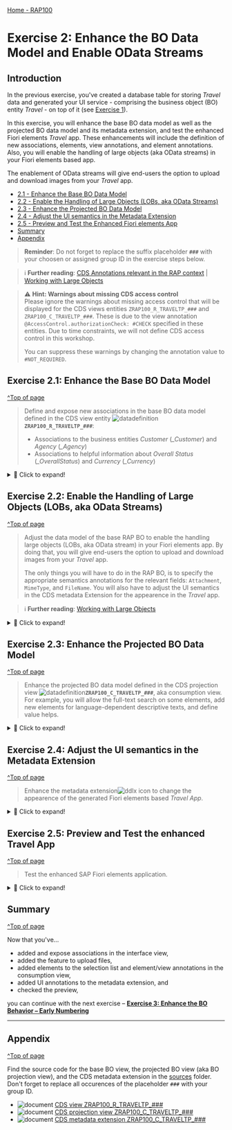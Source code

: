 [Home - RAP100](../../#exercises)

# Exercise 2: Enhance the BO Data Model and Enable OData Streams

## Introduction
In the previous exercise, you've created a database table for storing _Travel_ data and generated your UI service - comprising the business object (BO) entity _Travel_ - on top of it (see [Exercise 1](../ex1/readme.md)).

In this exercise, you will enhance the base BO data model as well as the projected BO data model and its metadata extension, and test the enhanced Fiori elements _Travel_ app. These enhancements will include the definition of new associations, elements, view annotations, and element annotations. Also, you will enable the handling of large objects (aka OData streams) in your Fiori elements based app. 

The enablement of OData streams will give end-users the option to upload and download images from your _Travel_ app. 

- [2.1 - Enhance the Base BO Data Model](#exercise-21-enhance-the-base-bo-data-model)
- [2.2 - Enable the Handling of Large Objects (LOBs, aka OData Streams)](#exercise-22-enable-the-handling-of-large-objects-lobs-aka-odata-streams)
- [2.3 - Enhance the Projected BO Data Model](#exercise-23-enhance-the-projected-bo-data-model)
- [2.4 - Adjust the UI semantics in the Metadata Extension](#exercise-24-adjust-the-ui-semantics-in-the-metadata-extension)
- [2.5 - Preview and Test the Enhanced Fiori elements App](#exercise-25-preview-and-test-the-enhanced-travel-app)
- [Summary](#summary)
- [Appendix](#appendix) 


> **Reminder**: Do not forget to replace the suffix placeholder **`###`** with your choosen or assigned group ID in the exercise steps below. 

> ℹ **Further reading**: [CDS Annotations relevant in the RAP context](https://help.sap.com/docs/BTP/923180ddb98240829d935862025004d6/130e02a697e14bf8b05dd6672c56250b.html) | [Working with Large Objects](https://help.sap.com/docs/BTP/923180ddb98240829d935862025004d6/10a3eb645b83413cbbebe4fc1d879a62.html) 

> ⚠ **Hint: Warnings about missing CDS access control**  
> Please ignore the warnings about missing access control that will be displayed for the CDS views entities `ZRAP100_R_TRAVELTP_###` and `ZRAP100_C_TRAVELTP_###`. These is due to the view annotation `@AccessControl.authorizationCheck: #CHECK` specified in these entities. 
> Due to time constraints, we will not define CDS access control in this workshop.  
> 
> You can suppress these warnings by changing the annotation value to `#NOT_REQUIRED`.

## Exercise 2.1: Enhance the Base BO Data Model
[^Top of page](#)

> Define and expose new associations in the base BO data model defined in the CDS view entity ![datadefinition](images/adt_ddls.png)**`ZRAP100_R_TRAVELTP_###`**:  
> - Associations to the business entities _Customer_ (_\_Customer_) and _Agency_ (_\_Agency_) 
> - Associations to helpful information about _Overall Status_ (_\_OverallStatus_) and _Currency_ (_\_Currency_) 

 <details>
  <summary>🔵 Click to expand!</summary>

 1. Define the new associations **`_Agency`**, **`_Customer`**, **`_OverallStatus`**, and **`_Currency`**.
 
    Open your data definition ![datadefinition](images/adt_ddls.png)**`ZRAP100_R_TRAVELTP_###`** and 
    format the source code with the **ABAP Formatter** (aka _Pretty Printer_) by pressing **Shift+F1**.  
 
    Insert the following code snippet after the **`select`** statement as shown on the screenshot below and format the source code (**Shift+F1**).            
     
    ```ABAP
    association [0..1] to /DMO/I_Agency            as _Agency        on $projection.AgencyID = _Agency.AgencyID
    association [0..1] to /DMO/I_Customer          as _Customer      on $projection.CustomerID = _Customer.CustomerID
    association [1..1] to /DMO/I_Overall_Status_VH as _OverallStatus on $projection.OverallStatus = _OverallStatus.OverallStatus
    association [0..1] to I_Currency               as _Currency      on $projection.CurrencyCode = _Currency.Currency
    ```
    
    Your source code should look like this:
    
    ![association](images/nsc.png)            
    
  2. Expose the defined associations **`_Agency`**, **`_Customer`**, **`_OverallStatus`** and **`_Currency`** in the selection list.   
  
     For that, insert the code snippet provided below in the selection list between the curly brackets (`{...}`) as shown on the screenshot and format the source code (**Shift+F1**).

     ```ABAP
     ,
 
     //public associations
     _Customer,
     _Agency,
     _OverallStatus,
     _Currency
     ```
      
     ![association](images/nsc2.png)
      
   3. Save ![save icon](images/adt_save.png) (**Ctrl+S**) and activate ![activate icon](images/adt_activate.png) (**Ctrl+F3**) the changes.

</details>


## Exercise 2.2: Enable the Handling of Large Objects (LOBs, aka OData Streams)
[^Top of page](#)

> Adjust the data model of the base RAP BO to enable the handling large objects (LOBs, aka OData stream) in your Fiori elements app. 
> By doing that, you will give end-users the option to upload and download images from your _Travel_ app. 
> 
> The only things you will have to do in the RAP BO, is to specify the appropriate semantics annotations for the relevant fields: `Attachment`, `MimeType`, and `FileName`. You will also have to adjust the UI semantics in the CDS metadata Extension for the appearence in the _Travel_ app. 

> ℹ **Further reading**: [Working with Large Objects](https://help.sap.com/docs/BTP/923180ddb98240829d935862025004d6/10a3eb645b83413cbbebe4fc1d879a62.html) 

<details>
  <summary>🔵 Click to expand!</summary>
 
 1. Remain in the CDS data definiton ![datadefinition](images/adt_ddls.png)**`ZRAP100_R_TRAVELTP_###`** and have a look at following elements in the _select_ list:

      - **`Attachment`** - It is used to store the LOB (aka stream). It must be annotated appropriately using the CDS annotation `@Semantics.largeObject`. It is technically bound to the field `MimeType`.
      - **`MimeType`** - It is used to indicates the content type of the attachment. It must be tagged appropriately using the CDS annotation `@Semantics.mimeType`.
      - **`FileName`** - It is used to store the file name of the LOB (stream). This is optional. No specific annotation is needed for this element. 

 2. Use the code snippets provided below and annotate the elements as shown on the screenshot.

     - For element **`MimeType`**: 
     ```ABAP
        @Semantics.mimeType: true
     ```

     - For element **`Attachment`**:
     ```ABAP
       @Semantics.largeObject: { mimeType: 'MimeType',   //case-sensitive
                                 fileName: 'FileName',   //case-sensitive
                                 acceptableMimeTypes: ['image/png', 'image/jpeg'],
                                 contentDispositionPreference: #ATTACHMENT }
     ``` 

    ![association](images/new3b.png)

    **Short explanation**: The attributes of the annotation `@Semantics.largeObject`
     - `mimeType`: It indicates the name of the field containing the type of a MIME object. ⚠ The value is case sensitive.
     - `fileName`: It indicates the name of the field containing the file name of a MIME object. ⚠ The value is case sensitive.
     - `acceptableMimeTypes`: It provides the list of acceptable MIME types for the related stream property to restrict or verify the user entry accordingly. 
 If any subtype is accepted, this can be indicated by *.
     - `contentDispositionPreference`: It indicates whether the content is expected to be displayed inline in the browser, i.e, as a Web page or as part of a Web page, or as an attachment, i.e., downloaded and saved locally.

 3. Save ![save icon](images/adt_save.png) (**Ctrl+S**) and activate ![activate icon](images/adt_activate.png) (**Ctrl+F3**) the changes.

</details>

## Exercise 2.3: Enhance the Projected BO Data Model 
[^Top of page](#)

> Enhance the projected BO data model defined in the CDS projection view ![datadefinition](images/adt_ddls.png)**`ZRAP100_C_TRAVELTP_###`**, aka consumption view.   
> For example, you will allow the full-text search on some elements, add new elements for language-dependent descriptive texts, and define value helps.

 <details>
  <summary>🔵 Click to expand!</summary>

 1. Open your data definition ![datadefinition](images/adt_ddls.png)**`ZRAP100_C_TRAVELTP_###`** and format the generated source code with the **Pretty Printer** (**Shift+F1**)..
    
    Specify the projection view as searchable by adding the following view annotation as shown on the screenshot below:  
    ```ABAP
     @Search.searchable: true
    ```
 
    > **Info**:   
    > In the generated data definition, the element `TravelID` is specified as the semantic key of the _Travel_ entity with the view annotation `@ObjectModel.semanticKey: ['TravelID']` and the CDS projection view is specified as BO projections with the addition `provider contract transactional_query` in the `DEFINE ROOT VIEW ENTITY` statement.  
 
    Replace the end-user label text:  
    ```ABAP
     @EndUserText.label: '##GENERATED Travel App (###)'
    ```
 
    Your source code should look like this:
     
    <!-- ![association](images/new4.png) -->
    <img src="images/new4.png" alt="table" width="50%">

 2. ⚠ If not yet done, please format your source code with the **Pretty Printer** (**Shift+F1**).
 
 3. Enhance the selection list between the curly brackets (`{...}`) with the agency name, the customer name, and the descriptive text of the overall status.
 
    For that, add the appropriate code snippets as shown on the screenshot below:
 
    - Define `AgencyName` after `AgencyID`:
       ```ABAP
         _Agency.Name              as AgencyName,
       ```
    - Define `CustomerName` after `CustomerID`:
       ```ABAP
         _Customer.LastName        as CustomerName,
       ```  
 
    - Define `OverallStatusText` after `OverallStatus`:    
       ```ABAP
         _OverallStatus._Text.Text as OverallStatusText : localized,
       ```  
      > Note: The keyword `localized` is used to display text elements in the current system language.

     Your source code should look like this:
     
     <!-- ![association](images/new5.png) -->
     <img src="images/new5.png" alt="association" width="50%">

 4. Use the provided code snippets to specify various element annotations for the elements **`TravelID`**, **`AgencyID`**, **`CustomerID`**,   **`Currency Code`**, and **`OverallStatus`** between the curly brackets as shown on the screenshot below. 
     
    - For the element **`TravelID`**: Enable the full-text search with a specific fuzziness (error tolerance).    

       ```ABAP
       @Search.defaultSearchElement: true
       @Search.fuzzinessThreshold: 0.90    
       ```
     
    - For element **`AgencyID`**: Enable the full-text search, define a value help, and specified **`AgencyName`** as associated text. The defined value help shall be automatically used for frontend validations in Fiori elements UIs.

       ```ABAP
       @Search.defaultSearchElement: true
       @ObjectModel.text.element: ['AgencyName']
       @Consumption.valueHelpDefinition: [{ entity : {name: '/DMO/I_Agency_StdVH', element: 'AgencyID' }, useForValidation: true }] 
       ```
     
    - For element **`CustomerID`**: Enable the full-text search, specify **`CustomerName`** as associated text, and define a value help which will automatically be used for frontend validations in Fiori elements UIs.
 
       ```ABAP
       @Search.defaultSearchElement: true
       @ObjectModel.text.element: ['CustomerName']
       @Consumption.valueHelpDefinition: [{ entity : {name: '/DMO/I_Customer_StdVH', element: 'CustomerID' }, useForValidation: true }]
       ```
    
    - For  element **`CurrencyCode`**: Define a value help which will automatically be used for validations in Fiori elements UIs.

       ```ABAP
       @Consumption.valueHelpDefinition: [{ entity: {name: 'I_CurrencyStdVH', element: 'Currency' }, useForValidation: true }]
       ```
     
    - For element **`OverallStatus`**: Specify **`OverallStatusText`** as associated text and define a value help which will automatically be used for frontend validations in Fiori elements UIs.

       ```ABAP
       @ObjectModel.text.element: ['OverallStatusText']
       @Consumption.valueHelpDefinition: [{ entity: {name: '/DMO/I_Overall_Status_VH', element: 'OverallStatus' }, useForValidation: true }]
       ```

    Alternatively, you can simply replace the source code of your BO projection view ![ddls icon](images/adt_ddls.png)**`ZRAP100_C_RAP_TRAVEL_###`** with the code provided in the source code document linked below and replace all occurences of the placeholder **`###`** with your group ID using **Ctrl+F**.
      
    ![document](images/doc.png) **Source code document**: ![ddls icon](images/adt_ddls.png)[CDS projection view ZRAP100_C_TRAVELTP_###](sources/EX2_DDLS_ZRAP100_C_TRAVELTP.txt)   

    Format your source code with the **ABAP Pretty Printer** (**Shift+F1**).
 
    Your source code should look like this:
    
    ![projected view](images/new6.png)
 
    > **Hint: Frontend Validations**   
    > Validations are used to ensure the data consistency.   
    > As the name suggests, frontend validations are performed on the UI. They are used to improve the user experience by providing faster feedback 
    > and avoiding unnecessary server roundtrips. In the RAP context, front-end validations are defined using CDS annotation 
    > (e.g. `@Consumption.valueHelpDefinition.useForValidation: true`) or UI logic.
    
5. Save ![save icon](images/adt_save.png) (**Ctrl+S**) and activate ![activate icon](images/adt_activate.png) (**Ctrl+F3**) the changes.
   
</details>

## Exercise 2.4: Adjust the UI semantics in the Metadata Extension 
[^Top of page](#)

> Enhance the metadata extension![ddlx icon](images/adt_ddlx.png) to change the appearence of the generated Fiori elements based _Travel App_.

 <details>
  <summary>🔵 Click to expand!</summary>


 1. Open your metadata extention ![metadataextension](images/adt_ddlx.png)**`ZRAP100_C_TRAVELTP_###`** and adjust the UI annotations to achieve the following changes on the Fiori elements based UI of the _Travel App_.

    For that, replace the generated source code of the metadata extension with the code provided in the source code document linked below and replace all occurences of the placeholder **`###`** with your group ID using **Ctrl+F**.
     
    ![document](images/doc.png) **Source code document**: ![ddlx icon](images/adt_ddlx.png)[CDS metadata extension ZRAP100_C_TRAVELTP_###](sources/EX2_DDLX_ZRAP100_C_TRAVELTP.txt)  

     Your source code will look like this:
     <!-- ![MetaDataExtension](images/new7.png) -->
     <img src="images/new7.png" alt="Metadata extension" width="60%">

      - Enhance the **header info** - `TravelID` and the uploaded attachment (`Attachment`) should be displayed as standard description in the header of the _Travel_ object page.
    - Element **`TravelID`** - should also be a selection criteria in the filter bar and have high display importance on small windows.
    - Element **`AgencyID`** - should also be a selection criteria in the filter bar and have high display importance on small windows.
    - Element **`CustomerID`** - should also be a selection criteria in the filter bar and have high display importance on small windows.
    - Element **`BeginDate`** - (no changes)
    - Element **`EndDate`** - (no changes)
    - Element **`BookingFee`** - should only be displayed on the object page - not in the list table.
    - Element **`TotalPrice`** - should only be displayed on the object page - not in the list table. 
    - Element **`CurrencyCode`** - should not be explicitly displayed, neither in the list table nor on the object page. 
      > Note: The currency code will be automatically displayed on the UI thanks to `@consumption` annotations specified for the element `CurrencyCode` in the BO projection view.
    - Element **`Description`** - should only be displayed on the object page - not in the list table.
    - Element **`OverallStatus`** - should have a high display importance on small windows and only its associated descriptive text should be displayed on the UI.
    - Element **`Attachment`** - should only be displayed on the object page - not in the list table.
    - Element **`MimeType`** - should be hidden.
    - Element **`FileName`** - should be hidden.
    
   2. Save ![save icon](images/adt_save.png) and activate ![activate icon](images/adt_activate.png) the changes.
   
</details>

## Exercise 2.5: Preview and Test the enhanced Travel App
[^Top of page](#)

> Test the enhanced SAP Fiori elements application.

 <details>
  <summary>🔵 Click to expand!</summary>

 1. Open your service binding ![servicebinding](images/adt_srvb.png) **`ZRAP100_UI_TRAVEL_O4_###`** and double-click the _**Travel**_ entity set to open the SAP Fiori elements preview.
 
 2. Click **Go** on the app and check the result.
    
 3. Play around in the app, e.g. filter the entries and test the defined value helps by creating a new entry or editing an existing one.

    a. You will notice that on the list report page there are nice descriptions and options to filter the result. 
      <!-- ![Preview app - list page](images/preview.png)  -->
      <img src="images/preview.png" alt="Preview" width="70%">
 
    b. When you create a new entry or change an existing one you see that the value helps for the fields **Agency ID** and **Customer ID** offer an out of the box **frontend validation**. 
    <!-- ![Preview app - object page](images/preview2.png)   -->
      <img src="images/preview2.png" alt="Preview app - object page" width="70%">
 
    c. In addition your application allows you to upload pictures of type **jpg** and **png**.  
      <!-- ![Preview app - upload images](images/preview3.png)    -->
      <img src="images/preview3.png" alt="Preview app - upload images" width="60%">   

</details>

## Summary 
[^Top of page](#)

Now that you've... 
- added and expose associations in the interface view,
- added the feature to upload files,   
- added elements to the selection list and element/view annotations in the consumption view,
- added UI annotations to the metadata extension, and 
- checked the preview,

you can continue with the next exercise – **[Exercise 3: Enhance the BO Behavior – Early Numbering](../ex3/readme.md)**

---

## Appendix
[^Top of page](#)

Find the source code for the base BO view, the projected BO view (aka BO projection view), and the CDS metadata extension in the [sources](sources) folder. Don't forget to replace all occurences of the placeholder `###` with your group ID.

- ![document](images/doc.png) [CDS view ZRAP100_R_TRAVELTP_###](sources/EX2_DDLS_ZRAP100_R_TRAVELTP.txt)
- ![document](images/doc.png) [CDS projection view ZRAP100_C_TRAVELTP_###](sources/EX2_DDLS_ZRAP100_C_TRAVELTP.txt)
- ![document](images/doc.png) [CDS metadata extension ZRAP100_C_TRAVELTP_###](sources/EX2_DDLX_ZRAP100_C_TRAVELTP.txt)

